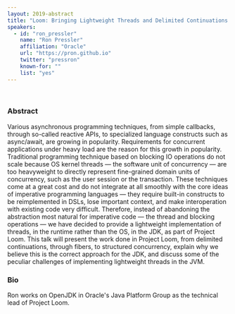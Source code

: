 ```yaml
---
layout: 2019-abstract
title: "Loom: Bringing Lightweight Threads and Delimited Continuations to the JVM"
speakers:
  - id: "ron_pressler"
    name: "Ron Pressler"
    affiliation: "Oracle"
    url: "https://pron.github.io"
    twitter: "pressron"
    known-for: ""
    list: "yes"
---
```


<br/>

### Abstract

Various asynchronous programming techniques, from simple callbacks, through so-called reactive APIs, to specialized language constructs such as async/await, are growing in popularity. Requirements for concurrent applications under heavy load are the reason for this growth in popularity. Traditional programming technique based on blocking IO operations do not scale because OS kernel threads — the software unit of concurrency — are too heavyweight to directly represent fine-grained domain units of concurrency, such as the user session or the transaction. These techniques come at a great cost and do not integrate at all smoothly with the core ideas of imperative programming languages — they require built-in constructs to be reimplemented in DSLs, lose important context, and make interoperation with existing code very difficult. Therefore, instead of abandoning the abstraction most natural for imperative code — the thread and blocking operations — we have decided to provide a lightweight implementation of threads, in the runtime rather than the OS, in the JDK, as part of Project Loom. This talk will present the work done in Project Loom, from delimited continuations, through fibers, to structured concurrency, explain why we believe this is the correct approach for the JDK, and discuss some of the peculiar challenges of implementing lightweight threads in the JVM.

### Bio

Ron works on OpenJDK in Oracle's Java Platform Group as the technical lead of Project Loom.

